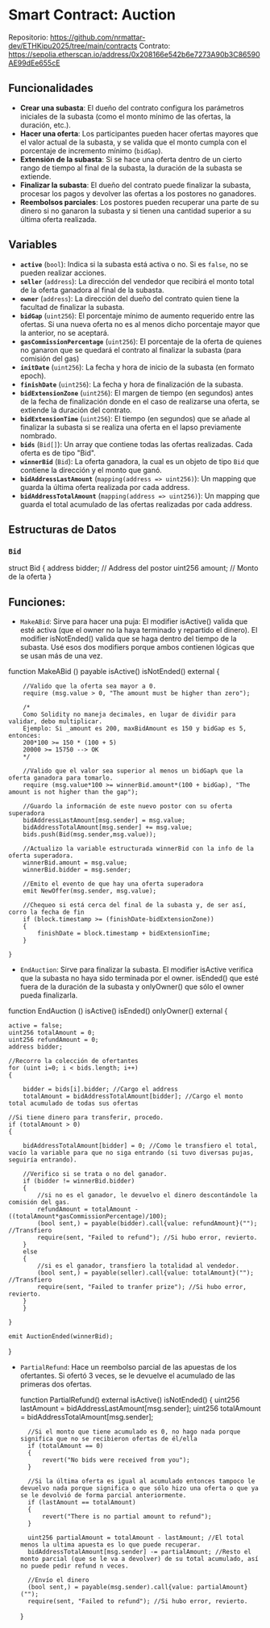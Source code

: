 # Smart Contract: Auction

Repositorio: https://github.com/nrmattar-dev/ETHKipu2025/tree/main/contracts
Contrato: https://sepolia.etherscan.io/address/0x208166e542b6e7273A90b3C86590AE99dEe655cE

## Funcionalidades

- **Crear una subasta**: El dueño del contrato configura los parámetros iniciales de la subasta (como el monto mínimo de las ofertas, la duración, etc.).
- **Hacer una oferta**: Los participantes pueden hacer ofertas mayores que el valor actual de la subasta, y se valida que el monto cumpla con el porcentaje de incremento mínimo (`bidGap`).
- **Extensión de la subasta**: Si se hace una oferta dentro de un cierto rango de tiempo al final de la subasta, la duración de la subasta se extiende.
- **Finalizar la subasta**: El dueño del contrato puede finalizar la subasta, procesar los pagos y devolver las ofertas a los postores no ganadores.
- **Reembolsos parciales**: Los postores pueden recuperar una parte de su dinero si no ganaron la subasta y si tienen una cantidad superior a su última oferta realizada.

## Variables

- **`active`** (`bool`): Indica si la subasta está activa o no. Si es `false`, no se pueden realizar acciones.
- **`seller`** (`address`): La dirección del vendedor que recibirá el monto total de la oferta ganadora al final de la subasta.
- **`owner`** (`address`): La dirección del dueño del contrato quien tiene la facultad de finalizar la subasta.
- **`bidGap`** (`uint256`): El porcentaje mínimo de aumento requerido entre las ofertas. Si una nueva oferta no es al menos dicho porcentaje mayor que la anterior, no se aceptará.
- **`gasCommissionPercentage`** (`uint256`): El porcentaje de la oferta de quienes no ganaron que se quedará el contrato al finalizar la subasta (para comisión del gas)
- **`initDate`** (`uint256`): La fecha y hora de inicio de la subasta (en formato epoch).
- **`finishDate`** (`uint256`): La fecha y hora de finalización de la subasta.
- **`bidExtensionZone`** (`uint256`): El margen de tiempo (en segundos) antes de la fecha de finalización donde en el caso de realizarse una oferta, se extiende la duración del contrato.
- **`bidExtensionTime`** (`uint256`): El tiempo (en segundos) que se añade al finalizar la subasta si se realiza una oferta en el lapso previamente nombrado.
- **`bids`** (`Bid[]`): Un array que contiene todas las ofertas realizadas. Cada oferta es de tipo "Bid".
- **`winnerBid`** (`Bid`): La oferta ganadora, la cual es un objeto de tipo `Bid` que contiene la dirección y el monto que ganó.
- **`bidAddressLastAmount`** (`mapping(address => uint256)`): Un mapping que guarda la última oferta realizada por cada address.
- **`bidAddressTotalAmount`** (`mapping(address => uint256)`): Un mapping que guarda el total acumulado de las ofertas realizadas por cada address.

## Estructuras de Datos

### `Bid`
struct Bid { 
    address bidder; // Address del postor
    uint256 amount; // Monto de la oferta
}


## Funciones:

- `MakeABid`: Sirve para hacer una puja:
El modifier isActive() valida que esté activa (que el owner no la haya terminado y repartido el dinero). El modifier isNotEnded() valida que se haga dentro del tiempo de la subasta.
Usé esos dos modifiers porque ambos contienen lógicas que se usan más de una vez.

function MakeABid () payable isActive() isNotEnded() external {
        
        //Valido que la oferta sea mayor a 0.
        require (msg.value > 0, "The amount must be higher than zero");

        /*
        Como Solidity no maneja decimales, en lugar de dividir para validar, debo multiplicar.
        Ejemplo: Si _amount es 200, maxBidAmount es 150 y bidGap es 5, entonces:
        200*100 >= 150 * (100 + 5)
        20000 >= 15750 --> OK
        */

		//Valido que el valor sea superior al menos un bidGap% que la oferta ganadora para tomarlo.
        require (msg.value*100 >= winnerBid.amount*(100 + bidGap), "The amount is not higher than the gap");
    
        //Guardo la información de este nuevo postor con su oferta superadora
        bidAddressLastAmount[msg.sender] = msg.value;
        bidAddressTotalAmount[msg.sender] += msg.value;
        bids.push(Bid(msg.sender,msg.value));

        //Actualizo la variable estructurada winnerBid con la info de la oferta superadora.
        winnerBid.amount = msg.value;
        winnerBid.bidder = msg.sender;

        //Emito el evento de que hay una oferta superadora
        emit NewOffer(msg.sender, msg.value);

        //Chequeo si está cerca del final de la subasta y, de ser así, corro la fecha de fin
        if (block.timestamp >= (finishDate-bidExtensionZone))
        {
            finishDate = block.timestamp + bidExtensionTime;
        }

    }  


- `EndAuction`: Sirve para finalizar la subasta. El modifier isActive verifica que la subasta no haya sido terminada por el owner. isEnded() que esté fuera de la duración de la subasta y onlyOwner() que sólo el owner pueda finalizarla.

function EndAuction () isActive() isEnded() onlyOwner() external {

	active = false;
	uint256 totalAmount = 0;
	uint256 refundAmount = 0;
	address bidder;

	//Recorro la colección de ofertantes
	for (uint i=0; i < bids.length; i++)
	{
	
		bidder = bids[i].bidder; //Cargo el address
		totalAmount = bidAddressTotalAmount[bidder]; //Cargo el monto total acumulado de todas sus ofertas
		
	//Si tiene dinero para transferir, procedo.
	if (totalAmount > 0) 
	{

		bidAddressTotalAmount[bidder] = 0; //Como le transfiero el total, vacío la variable para que no siga entrando (si tuvo diversas pujas, seguiría entrando).
	
		//Verifico si se trata o no del ganador.
		if (bidder != winnerBid.bidder) 
		{
			//si no es el ganador, le devuelvo el dinero descontándole la comisión del gas.
			refundAmount = totalAmount - ((totalAmount*gasCommissionPercentage)/100);
			(bool sent,) = payable(bidder).call{value: refundAmount}(""); //Transfiero
			require(sent, "Failed to refund"); //Si hubo error, revierto.                
		}
		else 
		{
			//si es el ganador, transfiero la totalidad al vendedor.
			(bool sent,) = payable(seller).call{value: totalAmount}(""); //Transfiero
			require(sent, "Failed to tranfer prize"); //Si hubo error, revierto.                
		}
		}

	}

	emit AuctionEnded(winnerBid);
}

- `PartialRefund`: Hace un reembolso parcial de las apuestas de los ofertantes. Si ofertó 3 veces, se le devuelve el acumulado de las primeras dos ofertas.

    function PartialRefund() external isActive() isNotEnded()  {
        uint256 lastAmount = bidAddressLastAmount[msg.sender];
        uint256 totalAmount = bidAddressTotalAmount[msg.sender];
		
		//Si el monto que tiene acumulado es 0, no hago nada porque significa que no se recibieron ofertas de él/ella
        if (totalAmount == 0)
        {
            revert("No bids were received from you"); 
        }

		//Si la última oferta es igual al acumulado entonces tampoco le devuelvo nada porque significa o que sólo hizo una oferta o que ya se le devolvió de forma parcial anteriormente.
        if (lastAmount == totalAmount)
        {
            revert("There is no partial amount to refund"); 
        }  

		uint256 partialAmount = totalAmount - lastAmount; //El total menos la ultima apuesta es lo que puede recuperar.
        bidAddressTotalAmount[msg.sender] -= partialAmount; //Resto el monto parcial (que se le va a devolver) de su total acumulado, así no puede pedir refund n veces.
        
		//Envío el dinero
        (bool sent,) = payable(msg.sender).call{value: partialAmount}(""); 
        require(sent, "Failed to refund"); //Si hubo error, revierto.

    }